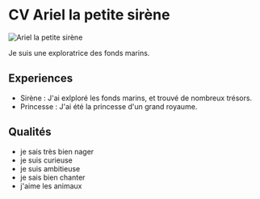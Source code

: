 # CV Ariel la petite sirène

![Ariel la petite sirène](https://www.pngkit.com/png/full/393-3938030_mermaid-png-transparent-images-la-petite-sirne-book.png)

Je suis une exploratrice des fonds marins.

## Experiences
- Sirène : 
J'ai exlploré les fonds marins, et trouvé de nombreux trésors.
- Princesse :
J'ai été la princesse d'un grand royaume. 

## Qualités
- je sais très bien nager
- je suis curieuse
- je suis ambitieuse
- je sais bien chanter
- j'aime les animaux